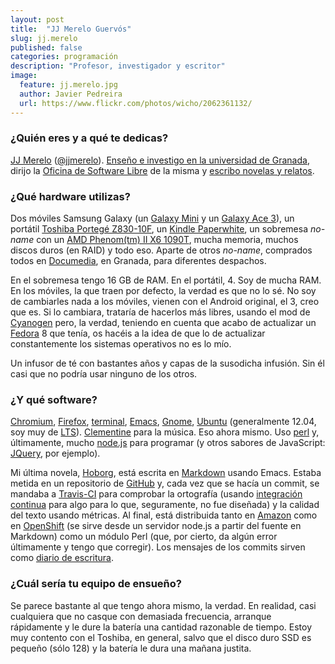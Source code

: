 ```yaml
---
layout: post
title:  "JJ Merelo Guervós"
slug: jj.merelo
published: false
categories: programación
description: "Profesor, investigador y escritor"
image:
  feature: jj.merelo.jpg
  author: Javier Pedreira
  url: https://www.flickr.com/photos/wicho/2062361132/
---
```


### ¿Quién eres y a qué te dedicas?

[JJ Merelo][atalaya] ([@jjmerelo][@jjmerelo]). [Enseño e investigo en la
universidad de Granada][geneura], dirijo la [Oficina de Software Libre][osl] de
la misma y [escribo novelas y relatos][libros-de-jj].

[atalaya]: http://atalaya.blogalia.com/
[@jjmerelo]: https://twitter.com/jjmerelo
[geneura]: http://geneura.wordpress.com
[osl]: http://osl.ugr.es
[libros-de-jj]: http://libros-de-jj.merelo.net

### ¿Qué hardware utilizas?

Dos móviles Samsung Galaxy (un [Galaxy Mini][galaxy-mini] y un
[Galaxy Ace 3][galaxy-ace-3]), un portátil [Toshiba Portegé Z830-10F][portege],
un [Kindle Paperwhite][kindle-paperwhite], un sobremesa *no-name* con un [AMD
Phenom(tm) II X6 1090T][phenom], mucha memoria, muchos discos duros (en RAID) y
todo eso. Aparte de otros *no-name*, comprados todos en [Documedia][documedia],
en Granada, para diferentes despachos.

En el sobremesa tengo 16 GB de RAM. En el portátil, 4. Soy de mucha RAM. En los
móviles, la que traen por defecto, la verdad es que no lo sé. No soy de
cambiarles nada a los móviles, vienen con el Android original, el 3, creo
que es. Si lo cambiara, trataría de hacerlos más libres, usando el mod de
[Cyanogen][cyanogenmod] pero, la verdad, teniendo en cuenta que acabo de
actualizar un [Fedora][fedora] 8 que tenía, os hacéis a la idea de que lo de
actualizar constantemente los sistemas operativos no es lo mío.

Un infusor de té con bastantes años y capas de
la susodicha infusión. Sin él casi que no podría usar ninguno de los otros.

[galaxy-mini]: http://www.samsung.com/galaxyace/mini_overview.html
[galaxy-ace-3]:http://www.samsung.com/levant/consumer/mobile-phones/mobile-phones/duos/GT-S7272HKATHR
[portege]: http://www.toshiba.eu/discontinued-products/portege-z830-10f/
[kindle-paperwhite]: http://www.amazon.com/gp/product/B00AWH595M/
[documedia]: http://documedia.es/
[phenom]: http://www.amazon.com/AMD-Phenom-Processor-Edition-HDT90ZFBGRBOX/dp/B003FVI2KQ
[cyanogenmod]: http://www.cyanogenmod.org/
[fedora]: http://fedoraproject.org/

### ¿Y qué software?

[Chromium][chromium], [Firefox][firefox], [terminal][emulador-terminal],
[Emacs][emacs], [Gnome][gnome], [Ubuntu][ubuntu] (generalmente 12.04, soy muy
de [LTS][ubuntu-lts]). [Clementine][clementine] para la música. Eso ahora mismo.
Uso [perl][perl] y, últimamente, mucho [node.js][node.js] para programar (y
otros sabores de JavaScript: [JQuery][jquery], por ejemplo).

Mi última novela, [Hoborg][hoborg], está escrita en [Markdown][markdown]
usando Emacs. Estaba metida en un repositorio de [GitHub][hoborg-github] y, cada
vez que se hacía un commit, se mandaba a [Travis-CI][travis-ci] para comprobar
la ortografía (usando [integración continua][integracion-continua] para algo
para lo que, seguramente, no fue diseñada) y la calidad del texto usando
métricas. Al final, está distribuida tanto en [Amazon][hoborg-amazon] como en
[OpenShift][openshift] (se sirve desde un servidor node.js a partir del fuente
en Markdown) como un módulo Perl (que, por cierto, da algún error últimamente y
tengo que corregir). Los mensajes de los commits sirven como
[diario de escritura][hoborg-commits].

[chromium]: http://www.chromium.org/
[firefox]: http://www.mozilla.org/es-ES/firefox/
[emulador-terminal]: http://es.wikipedia.org/wiki/Emulador_de_terminal
[emacs]: http://www.gnu.org/software/emacs/
[gnome]: http://www.gnome.org/
[ubuntu]: http://www.ubuntu.com/
[ubuntu-lts]: https://wiki.ubuntu.com/LTS
[clementine]: http://www.clementine-player.org/
[perl]: http://www.perl.org/
[node.js]: http://nodejs.org/
[jquery]: http://jquery.com/
[hoborg]: http://jj.github.io/hoborg
[markdown]: http://daringfireball.net/projects/markdown/
[hoborg-github]: https://github.com/JJ/hoborg
[travis-ci]: https://travis-ci.org/
[integracion-continua]: http://es.wikipedia.org/wiki/Integraci%C3%B3n_continua
[hoborg-amazon]: https://www.amazon.com/dp/B00ED084BK/ref=as_li_ss_til?tag=perltutobyjjmere&camp=0&creative=0&linkCode=as4&creativeASIN=B00ED084BK&adid=1HG3N2ZNW9C40MFDC9WP&
[openshift]: https://www.openshift.com/
[hoborg-commits]: https://github.com/JJ/hoborg/commits/master

### ¿Cuál sería tu equipo de ensueño?

Se parece bastante al que tengo ahora mismo, la verdad. En realidad, casi
cualquiera que no casque con demasiada frecuencia, arranque rápidamente y
le dure la batería una cantidad razonable de tiempo. Estoy muy contento con
el Toshiba, en general, salvo que el disco duro SSD es pequeño (sólo 128) y
la batería le dura una mañana justita.
